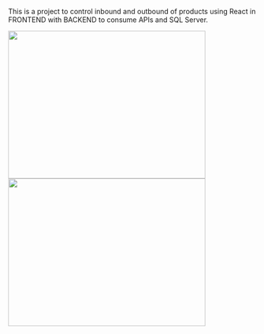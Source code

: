 This is a project to control inbound and outbound of products using React in FRONTEND with BACKEND to consume APIs and SQL Server.

<img src="https://github.com/ValberX21/TMS/assets/44712864/2802e5a3-5a01-4f9a-8d05-0bd6063feccf" width="400" height="300"/>

<img src="https://github.com/ValberX21/TMS/assets/44712864/09fada99-6fb9-4782-951c-918692fc7ddb" width="400" height="300"/>

